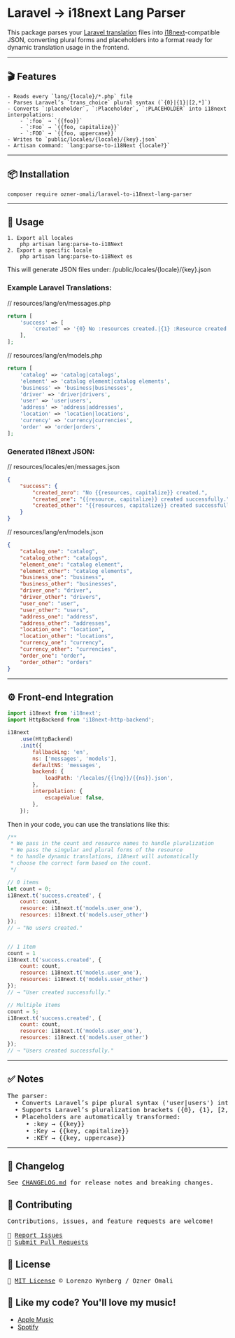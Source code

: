 # Laravel → i18next Lang Parser

This package parses your <a href="https://laravel.com/docs/12.x/localization" target="_blank" rel="noopener noreferrer">Laravel translation</a> files into <a href="https://www.i18next.com/" target="_blank" rel="noopener noreferrer">i18next</a>-compatible JSON, converting plural forms and placeholders into a format ready for dynamic translation usage in the frontend.

---

## 🎬 Features
```
- Reads every `lang/{locale}/*.php` file
- Parses Laravel’s `trans_choice` plural syntax (`{0}|{1}|[2,*]`)
- Converts `:placeholder`, `:Placeholder`, `:PLACEHOLDER` into i18next interpolations:
    - `:foo` → `{{foo}}`
    - `:Foo` → `{{foo, capitalize}}`
    - `:FOO` → `{{foo, uppercase}}`
- Writes to `public/locales/{locale}/{key}.json`
- Artisan command: `lang:parse-to-i18Next {locale?}`
```

---

## 📦 Installation

```
composer require ozner-omali/laravel-to-i18next-lang-parser
```
---

## 🔧 Usage
```
1. Export all locales
    php artisan lang:parse-to-i18Next 
2. Export a specific locale
    php artisan lang:parse-to-i18Next es
```

This will generate JSON files under:
/public/locales/{locale}/{key}.json

### Example Laravel Translations:
// resources/lang/en/messages.php
```php
return [
    'success' => [
        'created' => '{0} No :resources created.|{1} :Resource created successfully.|[2,*] :Resources created successfully.'
    ],
];
```
// resources/lang/en/models.php
```php
return [
    'catalog' => 'catalog|catalogs',
    'element' => 'catalog element|catalog elements',
    'business' => 'business|businesses',
    'driver' => 'driver|drivers',
    'user' => 'user|users',
    'address' => 'address|addresses',
    'location' => 'location|locations',
    'currency' => 'currency|currencies',
    'order' => 'order|orders',
];
```
### Generated i18next JSON:
// resources/locales/en/messages.json
```json
{
    "success": {
        "created_zero": "No {{resources, capitalize}} created.",
        "created_one": "{{resource, capitalize}} created successfully.",
        "created_other": "{{resources, capitalize}} created successfully."
    }
}
```
// resources/lang/en/models.json
```json
{
    "catalog_one": "catalog",
    "catalog_other": "catalogs",
    "element_one": "catalog element",
    "element_other": "catalog elements",
    "business_one": "business",
    "business_other": "businesses",
    "driver_one": "driver",
    "driver_other": "drivers",
    "user_one": "user",
    "user_other": "users",
    "address_one": "address",
    "address_other": "addresses",
    "location_one": "location",
    "location_other": "locations",
    "currency_one": "currency",
    "currency_other": "currencies",
    "order_one": "order",
    "order_other": "orders"
}
```

---

## ⚙️ Front-end Integration
```javascript 
import i18next from 'i18next';
import HttpBackend from 'i18next-http-backend';

i18next
    .use(HttpBackend)
    .init({
        fallbackLng: 'en',
        ns: ['messages', 'models'],
        defaultNS: 'messages',
        backend: {
            loadPath: '/locales/{{lng}}/{{ns}}.json',
        },
        interpolation: {
            escapeValue: false,
        },
    });
```
Then in your code, you can use the translations like this:
```javascript
/** 
 * We pass in the count and resource names to handle pluralization
 * We pass the singular and plural forms of the resource
 * to handle dynamic translations, i18next will automatically 
 * choose the correct form based on the count.
 */

// 0 items
let count = 0;
i18next.t('success.created', {
    count: count,
    resource: i18next.t('models.user_one'),
    resources: i18next.t('models.user_other')
});
// → "No users created."


// 1 item
count = 1
i18next.t('success.created', {
    count: count,
    resource: i18next.t('models.user_one'),
    resources: i18next.t('models.user_other')
});
// → "User created successfully."

// Multiple items
count = 5;
i18next.t('success.created', {
    count: count,
    resource: i18next.t('models.user_one'),
    resources: i18next.t('models.user_other')
});
// → "Users created successfully."
```
---

## ✅ Notes
<pre>
The parser:
  • Converts Laravel’s pipe plural syntax ('user|users') into _one and _other keys.
  • Supports Laravel’s pluralization brackets ({0}, {1}, [2,*]) and converts them to *_zero, *_one, *_other.
  • Placeholders are automatically transformed:
     • :key → {{key}}
     • :Key → {{key, capitalize}}
     • :KEY → {{key, uppercase}}
</pre>

---

## 📖 Changelog
<pre>
See <a href="https://github.com/LorenzoWynberg/laravel-to-i18next-lang-parser/blob/main/CHANGELOG.md" target="_blank" rel="noopener noreferrer">CHANGELOG.md</a> for release notes and breaking changes.
</pre>

## 🤝 Contributing
<pre>
Contributions, issues, and feature requests are welcome!

🔗 <a href="https://github.com/LorenzoWynberg/laravel-to-i18next-lang-parser/issues" target="_blank" rel="noopener noreferrer">Report Issues</a>
🔗 <a href="https://github.com/LorenzoWynberg/laravel-to-i18next-lang-parser/pulls" target="_blank" rel="noopener noreferrer">Submit Pull Requests</a>
</pre>

## 🔑 License
<pre>
🔑 <a href="https://raw.githubusercontent.com/LorenzoWynberg/laravel-to-i18next-lang-parser/main/LICENSE.md" target="_blank" rel="noopener noreferrer">MIT License</a> © Lorenzo Wynberg / Ozner Omali
</pre>

## 🎵 Like my code? You'll love my music!

<ul>
  <li><a href="https://music.apple.com/us/album/the-kitty-cat-crew/1796753922" target="_blank" rel="noopener noreferrer">Apple Music</a></li>
  <li><a href="https://open.spotify.com/album/0uTRS5Z5Qebgi7BavwGlpm" target="_blank" rel="noopener noreferrer">Spotify</a></li>
</ul>

